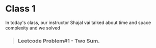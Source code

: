 # Class 1
In today's class, our instructor Shajal vai talked about time and space complexity and we solved 

>### Leetcode Problem#1 - Two Sum. 
